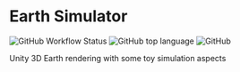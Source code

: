 # Earth Simulator

![GitHub Workflow Status](https://img.shields.io/github/workflow/status/hughesjs/earth-sim/.NET?style=for-the-badge)
![GitHub top language](https://img.shields.io/github/languages/top/hughesjs/earth-sim?style=for-the-badge)
![GitHub](https://img.shields.io/github/license/hughesjs/earth-sim?style=for-the-badge)

Unity 3D Earth rendering with some toy simulation aspects
